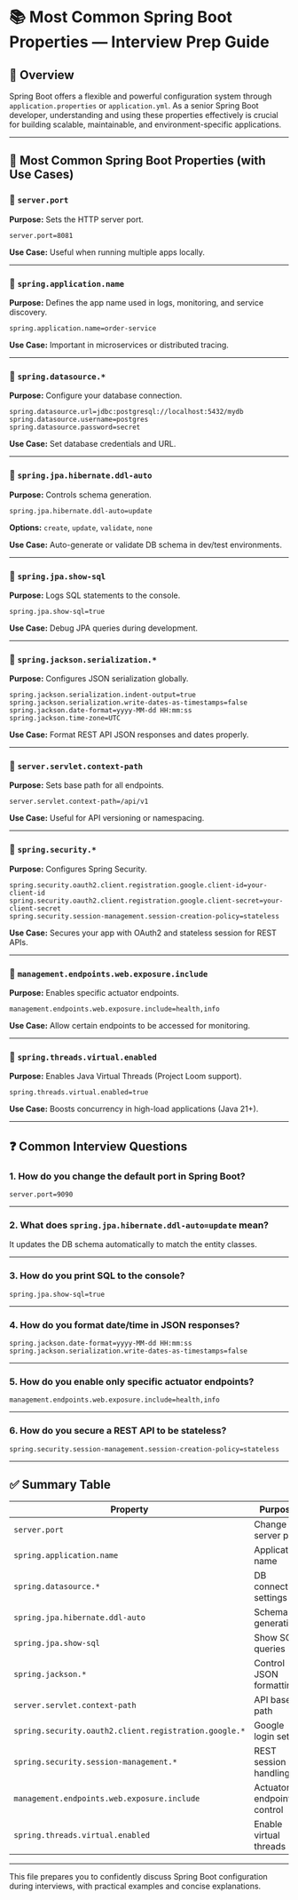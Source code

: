 # 📚 Most Common Spring Boot Properties — Interview Prep Guide

## 📌 Overview

Spring Boot offers a flexible and powerful configuration system through `application.properties` or `application.yml`. As a senior Spring Boot developer, understanding and using these properties effectively is crucial for building scalable, maintainable, and environment-specific applications.

---

## 🧩 Most Common Spring Boot Properties (with Use Cases)

### 🔹 `server.port`

**Purpose:** Sets the HTTP server port.

```properties
server.port=8081
```

**Use Case:** Useful when running multiple apps locally.

---

### 🔹 `spring.application.name`

**Purpose:** Defines the app name used in logs, monitoring, and service discovery.

```properties
spring.application.name=order-service
```

**Use Case:** Important in microservices or distributed tracing.

---

### 🔹 `spring.datasource.*`

**Purpose:** Configure your database connection.

```properties
spring.datasource.url=jdbc:postgresql://localhost:5432/mydb
spring.datasource.username=postgres
spring.datasource.password=secret
```

**Use Case:** Set database credentials and URL.

---

### 🔹 `spring.jpa.hibernate.ddl-auto`

**Purpose:** Controls schema generation.

```properties
spring.jpa.hibernate.ddl-auto=update
```

**Options:** `create`, `update`, `validate`, `none`

**Use Case:** Auto-generate or validate DB schema in dev/test environments.

---

### 🔹 `spring.jpa.show-sql`

**Purpose:** Logs SQL statements to the console.

```properties
spring.jpa.show-sql=true
```

**Use Case:** Debug JPA queries during development.

---

### 🔹 `spring.jackson.serialization.*`

**Purpose:** Configures JSON serialization globally.

```properties
spring.jackson.serialization.indent-output=true
spring.jackson.serialization.write-dates-as-timestamps=false
spring.jackson.date-format=yyyy-MM-dd HH:mm:ss
spring.jackson.time-zone=UTC
```

**Use Case:** Format REST API JSON responses and dates properly.

---

### 🔹 `server.servlet.context-path`

**Purpose:** Sets base path for all endpoints.

```properties
server.servlet.context-path=/api/v1
```

**Use Case:** Useful for API versioning or namespacing.

---

### 🔹 `spring.security.*`

**Purpose:** Configures Spring Security.

```properties
spring.security.oauth2.client.registration.google.client-id=your-client-id
spring.security.oauth2.client.registration.google.client-secret=your-client-secret
spring.security.session-management.session-creation-policy=stateless
```

**Use Case:** Secures your app with OAuth2 and stateless session for REST APIs.

---

### 🔹 `management.endpoints.web.exposure.include`

**Purpose:** Enables specific actuator endpoints.

```properties
management.endpoints.web.exposure.include=health,info
```

**Use Case:** Allow certain endpoints to be accessed for monitoring.

---

### 🔹 `spring.threads.virtual.enabled`

**Purpose:** Enables Java Virtual Threads (Project Loom support).

```properties
spring.threads.virtual.enabled=true
```

**Use Case:** Boosts concurrency in high-load applications (Java 21+).

---

## ❓ Common Interview Questions

### 1. How do you change the default port in Spring Boot?

```properties
server.port=9090
```

---

### 2. What does `spring.jpa.hibernate.ddl-auto=update` mean?

It updates the DB schema automatically to match the entity classes.

---

### 3. How do you print SQL to the console?

```properties
spring.jpa.show-sql=true
```

---

### 4. How do you format date/time in JSON responses?

```properties
spring.jackson.date-format=yyyy-MM-dd HH:mm:ss
spring.jackson.serialization.write-dates-as-timestamps=false
```

---

### 5. How do you enable only specific actuator endpoints?

```properties
management.endpoints.web.exposure.include=health,info
```

---

### 6. How do you secure a REST API to be stateless?

```properties
spring.security.session-management.session-creation-policy=stateless
```

---

## ✅ Summary Table

| Property                                                  | Purpose                              |
|-----------------------------------------------------------|--------------------------------------|
| `server.port`                                              | Change server port                   |
| `spring.application.name`                                 | Application name                     |
| `spring.datasource.*`                                     | DB connection settings               |
| `spring.jpa.hibernate.ddl-auto`                           | Schema generation                    |
| `spring.jpa.show-sql`                                     | Show SQL queries                     |
| `spring.jackson.*`                                        | Control JSON formatting              |
| `server.servlet.context-path`                             | API base path                        |
| `spring.security.oauth2.client.registration.google.*`     | Google login setup                   |
| `spring.security.session-management.*`                    | REST session handling                |
| `management.endpoints.web.exposure.include`               | Actuator endpoint control            |
| `spring.threads.virtual.enabled`                          | Enable virtual threads               |

---

This file prepares you to confidently discuss Spring Boot configuration during interviews, with practical examples and concise explanations.
